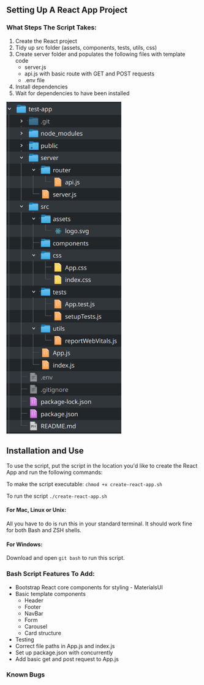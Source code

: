 Setting Up A React App Project
------



### What Steps The Script Takes:
1. Create the React project
2. Tidy up src folder (assets, components, tests, utils, css)
3. Create server folder and populates the following files with template code
    * server.js
    * api.js with basic route with GET and POST requests
    * .env file
4. Install dependencies
5. Wait for dependencies to have been installed

<img src="./assets/react-project-tree.png" alt="latest-file-tree" width="300"/>




## Installation and Use
To use the script, put the script in the location you'd like to create the React App and run the following commands:

To make the script executable:
`chmod +x create-react-app.sh`

To run the script
`./create-react-app.sh`

#### For Mac, Linux or Unix:
All you have to do is run this in your standard terminal. It should work fine for both Bash and ZSH shells.

#### For Windows:
Download and open `git bash` to run this script.


### Bash Script Features To Add:
* Bootstrap React core components for styling - MaterialsUI
* Basic template components
    + Header
    + Footer
    + NavBar
    + Form
    + Carousel
    + Card structure
* Testing
* Correct file paths in App.js and index.js
* Set up package.json with concurrently
* Add basic get and post request to App.js

### Known Bugs
